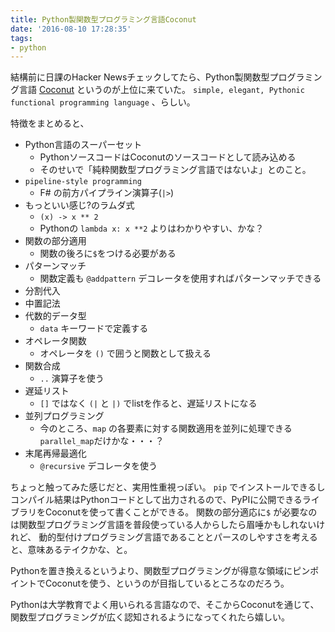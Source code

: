 ```yaml
---
title: Python製関数型プログラミング言語Coconut
date: '2016-08-10 17:28:35'
tags:
- python
---
```


結構前に日課のHacker Newsチェックしてたら、Python製関数型プログラミング言語 [Coconut](http://coconut-lang.org) というのが上位に来ていた。
`simple, elegant, Pythonic functional programming language` 、らしい。

特徴をまとめると、

- Python言語のスーパーセット
  - PythonソースコードはCoconutのソースコードとして読み込める
  - そのせいで「純粋関数型プログラミング言語ではないよ」とのこと。
- ``pipeline-style programming``
  - F# の前方パイプライン演算子(`|>`)
- もっといい感じ?のラムダ式
  - `(x) -> x ** 2`
  - Pythonの `lambda x: x **2` よりはわかりやすい、かな？
- 関数の部分適用
  - 関数の後ろに`$`をつける必要がある
- パターンマッチ
  - 関数定義も `@addpattern` デコレータを使用すればパターンマッチできる
- 分割代入
- 中置記法
- 代数的データ型
  - `data` キーワードで定義する
- オペレータ関数
  - オペレータを `()` で囲うと関数として扱える
- 関数合成
  - `..` 演算子を使う
- 遅延リスト
  - `[]` ではなく `(|` と `|)` でlistを作ると、遅延リストになる
- 並列プログラミング
  - 今のところ、`map` の各要素に対する関数適用を並列に処理できる`parallel_map`だけかな・・・？
- 末尾再帰最適化
  - `@recursive` デコレータを使う


ちょっと触ってみた感じだと、実用性重視っぽい。
`pip` でインストールできるしコンパイル結果はPythonコードとして出力されるので、PyPIに公開できるライブラリをCoconutを使って書くことができる。
関数の部分適応に`$` が必要なのは関数型プログラミング言語を普段使っている人からしたら眉唾かもしれないけれど、
動的型付けプログラミング言語であることとパースのしやすさを考えると、意味あるテイクかな、と。

Pythonを置き換えるというより、関数型プログラミングが得意な領域にピンポイントでCoconutを使う、というのが目指しているところなのだろう。

Pythonは大学教育でよく用いられる言語なので、そこからCoconutを通じて、関数型プログラミングが広く認知されるようになってくれたら嬉しい。
